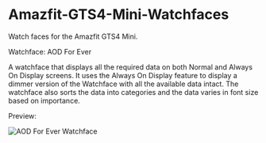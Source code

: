 # Amazfit-GTS4-Mini-Watchfaces
Watch faces for the Amazfit GTS4 Mini. 

Watchface: AOD For Ever

A watchface that displays all the required data on both Normal and Always On Display screens. It uses the Always On Display feature to display a dimmer version of the Watchface with all the available data intact. 
The watchface also sorts the data into categories and the data varies in font size based on importance. 

Preview:

![AOD For Ever Watchface]([https://assets.digitalocean.com/articles/alligator/boo.svg](https://raw.githubusercontent.com/atulbhats/Amazfit-GTS4-Mini-Watchfaces/main/AOD%20For%20Ever/preview.png?token=GHSAT0AAAAAACGNQR35SMBCYAEYNSG6HEHWZG6J3UQ)https://raw.githubusercontent.com/atulbhats/Amazfit-GTS4-Mini-Watchfaces/main/AOD%20For%20Ever/preview.png?token=GHSAT0AAAAAACGNQR35SMBCYAEYNSG6HEHWZG6J3UQ "AOD For Ever Preview")
